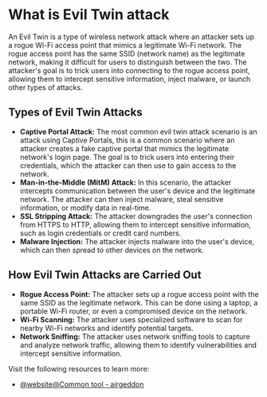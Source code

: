 # What is Evil Twin attack

An Evil Twin is a type of wireless network attack where an attacker sets up a rogue Wi-Fi access point that mimics a legitimate Wi-Fi network. The rogue access point has the same SSID (network name) as the legitimate network, making it difficult for users to distinguish between the two. The attacker's goal is to trick users into connecting to the rogue access point, allowing them to intercept sensitive information, inject malware, or launch other types of attacks.

## Types of Evil Twin Attacks

- **Captive Portal Attack:**  The most common evil twin attack scenario is an attack using Captive Portals, this is a common scenario where an attacker creates a fake captive portal that mimics the legitimate network's login page.
The goal is to trick users into entering their credentials, which the attacker can then use to gain access to the network.
- **Man-in-the-Middle (MitM) Attack:**  In this scenario, the attacker intercepts communication between the user's device and the legitimate network. The attacker can then inject malware, steal sensitive information, or modify data in real-time.
- **SSL Stripping Attack:** The attacker downgrades the user's connection from HTTPS to HTTP, allowing them to intercept sensitive information, such as login credentials or credit card numbers.
- **Malware Injection:** The attacker injects malware into the user's device, which can then spread to other devices on the network.

## How Evil Twin Attacks are Carried Out

- **Rogue Access Point:** The attacker sets up a rogue access point with the same SSID as the legitimate network. This can be done using a laptop, a portable Wi-Fi router, or even a compromised device on the network.
- **Wi-Fi Scanning:** The attacker uses specialized software to scan for nearby Wi-Fi networks and identify potential targets.
- **Network Sniffing:** The attacker uses network sniffing tools to capture and analyze network traffic, allowing them to identify vulnerabilities and intercept sensitive information.

Visit the following resources to learn more:

- [@website@Common tool - airgeddon](https://www.kali.org/tools/airgeddon/)
